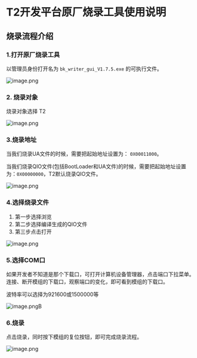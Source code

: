 # T2开发平台原厂烧录工具使用说明

## 烧录流程介绍
### 1.打开原厂烧录工具

以管理员身份打开名为 `bk_writer_gui_V1.7.5.exe` 的可执行文件。

![image.png](https://images.tuyacn.com/fe-static/docs/img/ceaeaf25-546e-433f-97cb-1b0fffd20f5f.png)

### 2. 烧录对象

烧录对象选择 T2

![image.png](https://images.tuyacn.com/fe-static/docs/img/99827e2e-e732-48d8-a6a2-9506000d455f.png)

### 3.烧录地址

当我们烧录UA文件的时候，需要把起始地址设置为： `0X00011000`。

当我们烧录QIO文件(包括BootLoader和UA文件)的时候，需要把起始地址设置为：`0X00000000`，T2默认烧录QIO文件。


![image.png](https://images.tuyacn.com/fe-static/docs/img/88788cf0-75fa-4a6c-b343-2adb63b811ec.png)

### 4.选择烧录文件

1. 第一步选择浏览
2. 第二步选择编译生成的QIO文件
3. 第三步点击打开

![image.png](https://images.tuyacn.com/fe-static/docs/img/b6251a13-1fa6-48d8-9d12-63d4e4731ddb.png)

### 5.选择COM口
如果开发者不知道是那个下载口，可打开计算机设备管理器，点击端口下拉菜单。
连接、断开模组的下载口，观察端口的变化，即可看到模组的下载口。

波特率可以选择为921600或1500000等

![image.png](https://images.tuyacn.com/fe-static/docs/img/0ed9f474-7150-4121-a854-051df2a4b1d4.png)B

### 6.烧录
点击烧录，同时按下模组的复位按钮，即可完成烧录流程。

![image.png](https://images.tuyacn.com/fe-static/docs/img/bdf797c2-d05f-411e-ab9a-4352b67d6ff9.png)


